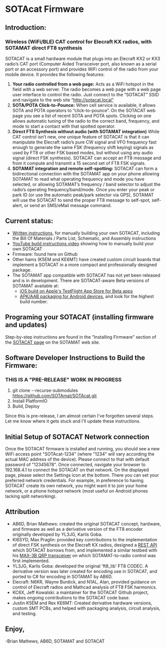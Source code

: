 # SOTAcat Firmware

## Introduction:

### Wireless (WiFi/BLE) CAT control for Elecraft KX radios, with SOTAMAT direct FT8 synthesis

SOTACAT is a small hardware module that plugs into an Elecraft KX2 or KX3 radio’s CAT port (Computer Aided Transceiver port, also known as a serial port or an accessory port) and provides WiFi control of the radio from your mobile device. It provides the following features:

1. **Your radio controlled from a web page:**
   Acts as a WiFi hotspot in the field with a web server. The radio becomes a web page with a web page user interface to control the radio. Just connect to the “SOTACAT” SSID and navigate to the web site “http://sotacat.local”
2. **SOTA/POTA Click-to-Pounce:**
   When cell service is available, it allows SOTA and POTA operators to “click-to-pounce”. On the SOTACAT web page you see a list of recent SOTA and POTA spots. Clicking on one allows automatic tuning of the radio to the correct band, frequency, and mode to start a contact with that spotted operator.
3. **Direct FT8 Synthesis without audio (with SOTAMAT integration)**
   While CAT control isn’t new, one unique feature of SOTACAT is that it can manipulate the Elecraft radio’s pure CW signal and VFO frequency fast enough to generate the same FSK (frequency shift keying) signals as used by FT8 or other FSK based modes, but without using any audio signal (direct FSK synthesis). SOTACAT can accept an FT8 message and from it compute and transmit a 15 second set of FT8 FSK signals.
4. **SOTAMAT integration and remote self-spotting:**
   SOTACAT can form a bidirectional connection with the SOTAMAT app on your phone allowing SOTAMAT to read what operating frequency and mode you have selected, or allowing SOTAMAT’s frequency / band selector to adjust the radio’s operating frequency/band/mode. Once you enter your peak or park ID (or use the automatic peak/park selector via GPS), SOTAMAT will use the SOTACAT to send the proper FT8 message to self-spot, self-alert, or send an SMS/eMail message command.

## Current status:

- [Written instructions](https://github.com/SOTAmat/SOTAcat/blob/main/Docs/Hardware/SOTACAT%20BOM%20-%20schematic%20-%20assembly%20instructions.pdf), for manually building your own SOTACAT, including the Bill Of Materials / Parts List, Schematic, and Assembly instructions
- [YouTube build instructions video](https://www.youtube.com/watch?v=iD3S-9icRn0) showing how to manually build your own SOTACAT
- Firmware: found here on Github
- Other hams (K5EM and KE6MT) have created custom circuit boards that implement a SOTACAT in a more compact and professionally designed package.
- The SOTAMAT app compatible with SOTACAT has not yet been released and is in development. There are SOTACAT-aware Beta versions of SOTAMAT available at:
  - [iOS build on Apple's TestFlight App Store for Beta apps](https://testflight.apple.com/join/UQuW6g1E)
  - [APK/AAB packaging for Android devices](https://1drv.ms/f/s!AhZ33h8betkWjOpAp6J0kgMQex3OWQ?e=xlfzSQ), and look for the highest build number.

## Programing your SOTACAT (installing firmware and updates)

Step-by-step instructions are found in the "Installing Firmware" section of the [SOTACAT page](https://sotamat.com/sotacat#InstallingFirmware) on the SOTAMAT web site.

## Software Developer Instructions to Build the Firmware:

### THIS IS A "PRE-RELEASE" WORK IN PROGRESS

1. git clone --recurse-submodules https://github.com/SOTAmat/SOTAcat.git
2. Install PlatformIO
3. Build, Deploy

Since this is pre-release, I am almost certain I've forgotten several steps. Let me know where it gets stuck and I'll update these instructions.

## Initial Setup of SOTACAT Network connection

Once the SOTACAT firmware is installed and running, you should see a new WiFi access point "SOTAcat-1234" (where 
"1234" will vary according the actual MAC address of the device).  Please connect to that with default password of "12345678".  Once connected, navigate your browser to 192.168.4.1 to connect the SOTACAT on that network.
On the displayed page, please select the Settings icon at the bottom.  There you can set your preferred network credentials.  For example, in preference to having SOTACAT create its own network, you might want it to join your home network, or a phone hotspot network (most useful on Android phones lacking split networking).

## Attribution

- AB6D, Brian Mathews: created the original SOTACAT concept, hardware, and firmware as well as a derivative version of the FT8 encoder originally developed by YL3JG, Karlis Goba.
- KI6SYD, Max Praglin: provided key contributions to the implementation of direct FSK synthesis on the Elecraft KX radios, designed a [REST API](https://app.swaggerhub.com/apis-docs/KI6SYD_1/MAX-3B/1.0.2) which SOTACAT borrows from, and implemented a similar testbed with his [MAX-3B QRP transceiver](https://www.ki6syd.com/max-3b-qrp-radio) on which SOTAMAT-to-radio control was first implemented.
- YL3JG, Karlis Goba: developed the original 'ft8_lib' FT8 CODEC. A derivative version was later created for encoding use in SOTACAT, and ported to C# for encoding in SOTAMAT by AB6D.
- Elecraft: N6KR, Wayne Burdick, and N1AL, Alan, provided guidance on control of Elecraft radios and Mathcad analysis of FT8 FSK harmonics.
- KC6X, Jeff Kowalski: a maintainer for the SOTACAT Github project, makes ongoing contributions to the SOTACAT code base.
- Justin K5EM and Rex KE6MT: Created derivative hardware versions, custom SMT PCBs, and helped with packaging analysis, circuit analysis, and testing.

## Enjoy,

-Brian Mathews, AB6D, SOTAMAT and SOTACAT
